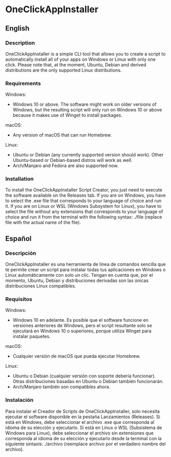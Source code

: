 # OneClickAppInstaller
## English
### Description
OneClickAppInstaller is a simple CLI tool that allows you to create a script to automatically install all of your apps on Windows or Linux with only one click. Please note that, at the moment, Ubuntu, Debian and derived distributions are the only supported Linux distributions.
### Requirements
Windows:

- Windows 10 or above. The software might work on older versions of Windows, but the resulting script will only run on Windows 10 or above because it makes use of Winget to install packages.

macOS:

- Any version of macOS that can run Homebrew.

Linux:

- Ubuntu or Debian (any currently supported version should work). Other Ubuntu-based or Debian-based distros will work as well.
- Arch/Manjaro and Fedora are also supported now.

### Installation
To install the OneClickAppInstaller Script Creator, you just need to execute the software available on the Releases tab. If you are on Windows, you have to select the .exe file that corresponds to your language of choice and run it. If you are on Linux or WSL (Windows Subsystem for Linux), you have to select the file without any extensions that corresponds to your language of choice and run it from the terminal with the following syntax: ./file (replace file with the actual name of the file).
## Español
### Descripción
OneClickAppInstaller es una herramienta de línea de comandos sencilla que te permite crear un script para instalar todas tus aplicaciones en Windows o Linux automáticamente con solo un clic. Tengan en cuenta que, por el momento, Ubuntu, Debian y distribuciones derivadas son las únicas distribuciones Linux compatibles.
### Requisitos
Windows:

- Windows 10 en adelante. Es posible que el software funcione en versiones anteriores de Windows, pero el script resultante solo se ejecutará en Windows 10 o superiores, porque utiliza Winget para instalar paquetes.

macOS:

- Cualquier versión de macOS que pueda ejecutar Homebrew.

Linux:

- Ubuntu o Debian (cualquier versión con soporte debería funcionar). Otras distribuciones basadas en Ubuntu o Debian también funcionarán.
- Arch/Manjaro también son compatibles ahora.

### Instalación
Para instalar el Creador de Scripts de OneClickAppInstaller, solo necesita ejecutar el software disponible en la pestaña Lanzamientos (Releases). Si está en Windows, debe seleccionar el archivo .exe que corresponda al idioma de su elección y ejecutarlo. Si está en Linux o WSL (Subsistema de Windows para Linux), debe seleccionar el archivo sin extensiones que corresponda al idioma de su elección y ejecutarlo desde la terminal con la siguiente sintaxis: ./archivo (reemplace archivo por el verdadero nombre del archivo).
